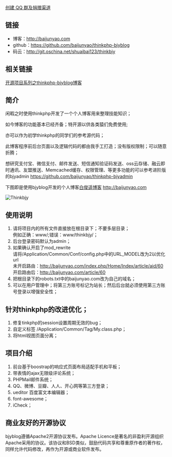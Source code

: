 [创建 QQ 群及捐赠渠道](https://baijunyao.com/article/124)  

## 链接
- 博客：http://baijunyao.com   
- github：https://github.com/baijunyao/thinkphp-bjyblog   
- 码云：http://git.oschina.net/shuaibai123/thinkbjy   

## 相关链接
[开源项目系列之thinkphp-bjyblog博客](http://baijunyao.com/article/104)  

## 简介
闲暇之时使用thinkphp开发了一个个人博客用来整理技能知识；  

如今博客的功能基本已经齐备；特开源以供各类猿们免费使用;  

亦可以作为初学thinkphp的同学们的参考源代码；  

此博客程序前后台页面以及逻辑代码的都由我手工打造；没有版权限制；可以随意折腾；

想研究支付宝、微信支付、邮件发送、短信通知验证码发送、oss云存储、融云即时通讯、友盟推送、Memcached缓存、权限管理、等更多功能的可以参考进阶版的bjyadmin https://github.com/baijunyao/thinkphp-bjyadmin  

下图即是使用bjyblog开发的个人博客[白俊遥博客](http://statics.baijunyao.com/images/other/thinkbjy.jpg) http://baijunyao.com  

![Thinkbjy](http://statics.baijunyao.com/images/other/thinkbjy.jpg)  

## 使用说明
1. 请将项目内的所有文件直接放在根目录下；不要多层目录；  
例如正确：www/;错误：www/thinkbjy/；
2. 后台登录密码默认为admin；
3. 如果确认开启了mod_rewrite  
请将/Application/Common/Conf/config.php中的URL_MODEL改为2以优化url  
未开启路由：http://baijunyao.com/index.php/Home/Index/article/aid/60  
开启路由后：http://baijunyao.com/article/60
4. 把根目录下的robots.txt中的baijunyao.com改为自己的域名；
5. 可以在用户管理中；将第三方账号标记为站长；然后后台就必须使用第三方账号登录以增强安全性；

## 针对thinkphp的改进优化；
1. 修复tinkphp的session设置周期无效的bug；
2. 自定义标签 /Application/Common/Tag/My.class.php；
3. 将html视图页面分离；

## 项目介绍
1. 前台基于boostrap的响应式页面布局适配手机和平板；
2. 带表情的ajax无限级评论系统；
3. PHPMail邮件系统；
4. QQ、微博、豆瓣、人人、开心网等第三方登录；
5. ueditor 百度富文本编辑器；
7. font-awesome；
8. iCheck；

## 商业友好的开源协议
bjyblog遵循Apache2开源协议发布。Apache Licence是著名的非盈利开源组织Apache采用的协议。该协议和BSD类似，鼓励代码共享和尊重原作者的著作权，同样允许代码修改，再作为开源或商业软件发布。


